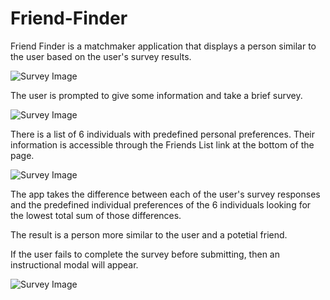 # Friend-Finder
Friend Finder is a matchmaker application that displays a person similar to the user based on the user's survey results. 

![Survey Image](app/data/public/images/home_page.PNG)

The user is prompted to give some information and take a brief survey.

![Survey Image](app/data/public/images/survey_questions.PNG)

There is a list of 6 individuals with predefined personal preferences. Their information is accessible through the Friends List link at the bottom of the page.

![Survey Image](app/data/public/images/friends_list_data_json.PNG)

The app takes the difference between each of the user's survey responses and the predefined individual preferences of the 6 individuals looking for the lowest total sum of those differences.  

The result is a person more similar to the user and a potetial friend.

If the user fails to complete the survey before submitting, then an instructional modal will appear.

![Survey Image](app/data/public/images/incomplete_survey_error_modal.PNG)